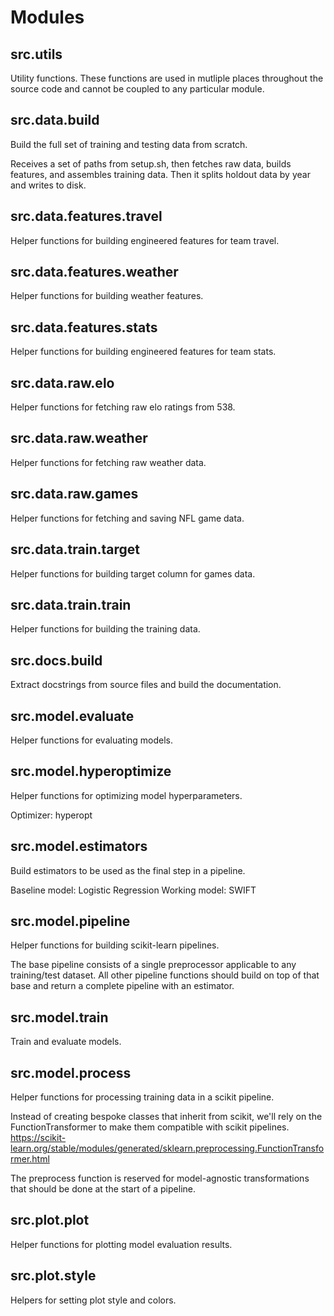 # Modules

## src.utils
Utility functions. These functions are used in mutliple places throughout the source code and cannot be coupled to any particular module.

## src.data.build
Build the full set of training and testing data from scratch.

Receives a set of paths from setup.sh, then fetches raw data, builds features, and assembles training data. Then it splits holdout data by year and writes to disk.

## src.data.features.travel
Helper functions for building engineered features for team travel.

## src.data.features.weather
Helper functions for building weather features.

## src.data.features.stats
Helper functions for building engineered features for team stats.

## src.data.raw.elo
Helper functions for fetching raw elo ratings from 538.

## src.data.raw.weather
Helper functions for fetching raw weather data.

## src.data.raw.games
Helper functions for fetching and saving NFL game data.

## src.data.train.target
Helper functions for building target column for games data.

## src.data.train.train
Helper functions for building the training data.

## src.docs.build
Extract docstrings from source files and build the documentation.

## src.model.evaluate
Helper functions for evaluating models.

## src.model.hyperoptimize
Helper functions for optimizing model hyperparameters.

Optimizer: hyperopt

## src.model.estimators
Build estimators to be used as the final step in a pipeline.

Baseline model: Logistic Regression
Working model: SWIFT

## src.model.pipeline
Helper functions for building scikit-learn pipelines.

The base pipeline consists of a single preprocessor applicable to any training/test dataset. All other pipeline functions should build on top of that base and return a complete pipeline with an estimator.

## src.model.train
Train and evaluate models.

## src.model.process
Helper functions for processing training data in a scikit pipeline.

Instead of creating bespoke classes that inherit from scikit, we'll rely on the FunctionTransformer to make them compatible with scikit pipelines. https://scikit-learn.org/stable/modules/generated/sklearn.preprocessing.FunctionTransformer.html

The preprocess function is reserved for model-agnostic transformations that should be done at the start of a pipeline.

## src.plot.plot
Helper functions for plotting model evaluation results.

## src.plot.style
Helpers for setting plot style and colors.

